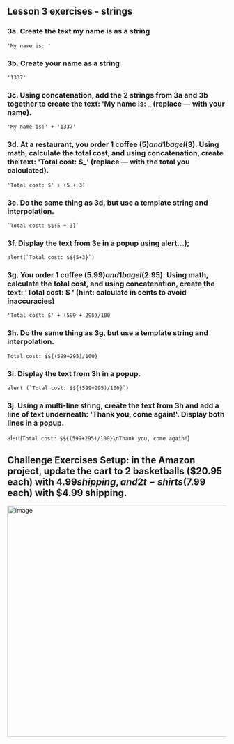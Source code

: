 ## Lesson 3 exercises - strings

### 3a. Create the text my name is as a string

`'My name is: '`

### 3b. Create your name as a string

`'1337'`

### 3c. Using concatenation, add the 2 strings from 3a and 3b together to create the text: 'My name is: _ (replace — with your name).

`'My name is:' + '1337'`

### 3d. At a restaurant, you order 1 coffee ($5) and 1 bagel ($3). Using math, calculate the total cost, and using concatenation, create the text: 'Total cost: $_' (replace — with the total you calculated).   

`'Total cost: $' + (5 + 3)`

### 3e. Do the same thing as 3d, but use a template string and interpolation.   
``` `Total cost: $${5 + 3}` ```

### 3f. Display the text from 3e in a popup using alert...);
```alert(`Total cost: $${5+3}`)```

### 3g. You order 1 coffee ($5.99) and 1 bagel ($2.95). Using math, calculate the total cost, and using concatenation, create the text: 'Total cost: $ ' (hint: calculate in cents to avoid inaccuracies)

`'Total cost: $' + (599 + 295)/100`

### 3h. Do the same thing as 3g, but use a template string and interpolation.

`Total cost: $${(599+295)/100}`

### 3i. Display the text from 3h in a popup.

```alert (`Total cost: $${(599+295)/100}`)```

### 3j. Using a multi-line string, create the text from 3h and add a line of text underneath: 'Thank you, come again!'. Display both lines in a popup.

alert(`Total cost: $${(599+295)/100}\nThank you, come again!`)

## Challenge Exercises Setup: in the Amazon project, update the cart to 2 basketballs ($20.95 each) with $4.99 shipping, and 2 t-shirts ($7.99 each) with $4.99 shipping.
<img width="531" alt="image" src="https://github.com/1337encrypted/zet/assets/46808309/da9f59a5-86fb-4ac9-aea6-509deb69a2d0">

